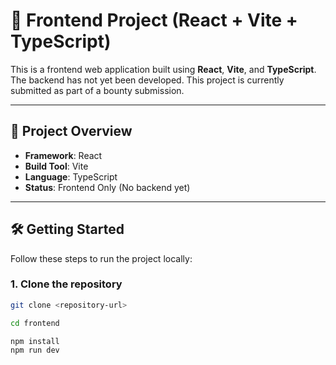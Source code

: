 # 🚀 Frontend Project (React + Vite + TypeScript)

This is a frontend web application built using **React**, **Vite**, and **TypeScript**. The backend has not yet been developed. This project is currently submitted as part of a bounty submission.

---

## 🧾 Project Overview

- **Framework**: React
- **Build Tool**: Vite
- **Language**: TypeScript
- **Status**: Frontend Only (No backend yet)

---

## 🛠️ Getting Started

Follow these steps to run the project locally:

### 1. Clone the repository

```bash
git clone <repository-url>

cd frontend

npm install
npm run dev

